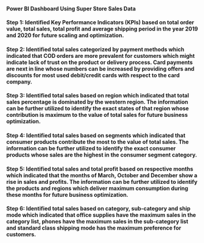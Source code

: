 #### Power BI Dashboard Using Super Store Sales Data

#### Step 1: Identified Key Performance Indicators (KPIs) based on total order value, total sales, total profit and average shipping period in the year 2019 and 2020 for future scaling and optimization.

#### Step 2: Identified total sales categorized by payment methods which indicated that COD orders are more prevalent for customers which might indicate lack of trust on the product or delivery process. Card payments are next in line whose numbers can be increased by providing offers and discounts for most used debit/credit cards with respect to the card company.

#### Step 3: Identified total sales based on region which indicated that total sales percentage is dominated by the western region. The information can be further utilized to identify the exact states of that region whose contribution is maximum to the value of total sales for future business optimization. 

#### Step 4: Identified total sales based on segments which indicated that consumer products contribute the most to the value of total sales. The information can be further utilized to identify the exact consumer products whose sales are the highest in the consumer segment category.

#### Step 5: Identified total sales and total profit based on respective months which indicated that the months of March, October and December show a rise in sales and profits. The information can be further utilized to identify the products and regions which deliver maximum consumption during these months for future business optimization. 

#### Step 6: Identified total sales based on category, sub-category and ship mode which indicated that office supplies have the maximum sales in the category list, phones have the maximum sales in the sub-category list and standard class shipping mode has the maximum preference for customers.
